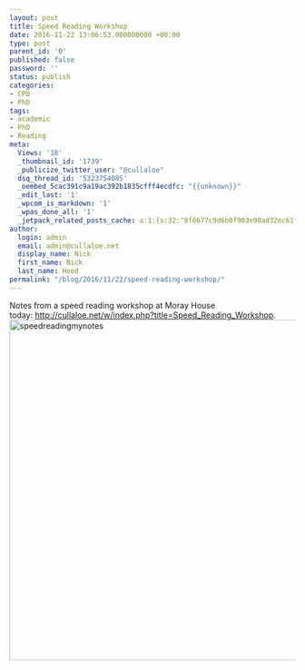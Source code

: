 ```yaml
---
layout: post
title: Speed Reading Workshop
date: 2016-11-22 13:06:53.000000000 +00:00
type: post
parent_id: '0'
published: false
password: ''
status: publish
categories:
- CPD
- PhD
tags:
- academic
- PhD
- Reading
meta:
  Views: '18'
  _thumbnail_id: '1739'
  _publicize_twitter_user: "@cullaloe"
  dsq_thread_id: '5323754085'
  _oembed_5cac391c9a19ac392b1835cfff4ecdfc: "{{unknown}}"
  _edit_last: '1'
  _wpcom_is_markdown: '1'
  _wpas_done_all: '1'
  _jetpack_related_posts_cache: a:1:{s:32:"8f6677c9d6b0f903e98ad32ec61f8deb";a:2:{s:7:"expires";i:1559906497;s:7:"payload";a:3:{i:0;a:1:{s:2:"id";i:3088;}i:1;a:1:{s:2:"id";i:1868;}i:2;a:1:{s:2:"id";i:2976;}}}}
author:
  login: admin
  email: admin@cullaloe.net
  display_name: Nick
  first_name: Nick
  last_name: Hood
permalink: "/blog/2016/11/22/speed-reading-workshop/"
---
```

<p>Notes from a speed reading workshop at Moray House today: <a href="http://cullaloe.net/w/index.php?title=Speed_Reading_Workshop">http://cullaloe.net/w/index.php?title=Speed_Reading_Workshop</a>.<br />
<a href="http://cullaloe.net/w/index.php?title=Speed_Reading_Workshop"><img class="size-large wp-image-1739 alignleft" src="{{ site.baseurl }}/assets/SpeedReadingMyNotes-e1479819866756-1024x1024.jpg" alt="speedreadingmynotes" width="600" height="600" /></a></p>
